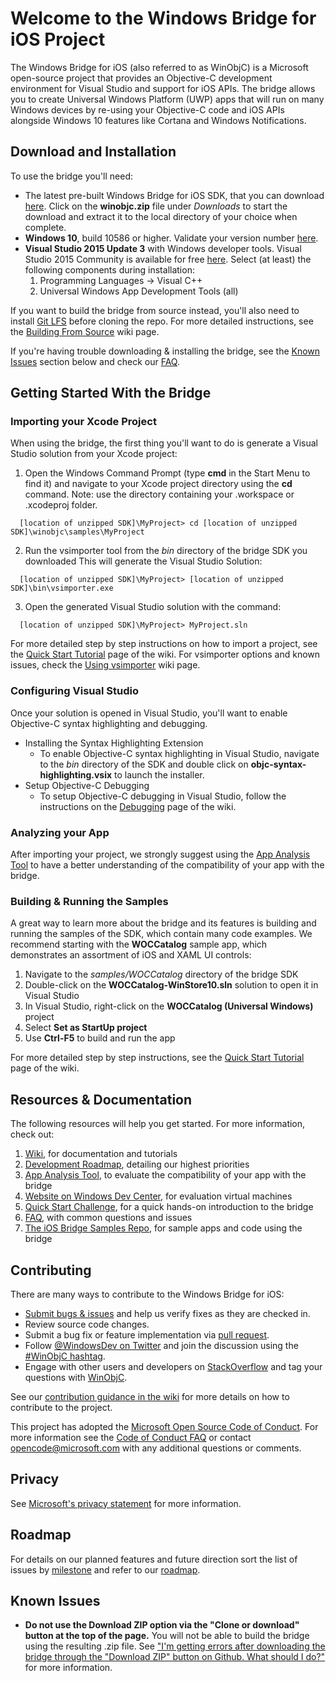 # Welcome to the Windows Bridge for iOS Project
The Windows Bridge for iOS (also referred to as WinObjC) is a Microsoft open-source project that provides an Objective-C development environment for Visual Studio and support for iOS APIs. The bridge allows you to create Universal Windows Platform (UWP) apps that will run on many Windows devices by re-using your Objective-C code and iOS APIs alongside Windows 10 features like Cortana and Windows Notifications.

## Download and Installation
To use the bridge you'll need:
- The latest pre-built Windows Bridge for iOS SDK, that you can download [here](https://aka.ms/winobjc_latest). Click on the **winobjc.zip** file under *Downloads* to start the download and extract it to the local directory of your choice when complete.
- **Windows 10**, build 10586 or higher. Validate your version number [here](http://windows.microsoft.com/en-US/windows/which-operating-system).
- **Visual Studio 2015 Update 3** with Windows developer tools. Visual Studio 2015 Community is available for free [here](https://dev.windows.com/downloads). Select (at least) the following components during installation:
   1. Programming Languages -> Visual C++
   2. Universal Windows App Development Tools (all)
   
If you want to build the bridge from source instead, you'll also need to install [Git LFS](https://git-lfs.github.com) before cloning the repo. For more detailed instructions, see the [Building From Source](https://github.com/Microsoft/WinObjC/wiki/Building-From-Source) wiki page.

If you're having trouble downloading & installing the bridge, see the [Known Issues](https://github.com/Microsoft/WinObjC#known-issues) section below and check our [FAQ](https://github.com/Microsoft/WinObjC/wiki/FAQ).

## Getting Started With the Bridge
### Importing your Xcode Project
When using the bridge, the first thing you'll want to do is generate a Visual Studio solution from your Xcode project:

1. Open the Windows Command Prompt (type **cmd** in the Start Menu to find it) and navigate to your Xcode project directory using the **cd** command. Note: use the directory containing your .workspace or .xcodeproj folder.

  ```
    [location of unzipped SDK]\MyProject> cd [location of unzipped SDK]\winobjc\samples\MyProject
  ```
2. Run the vsimporter tool from the *bin* directory of the bridge SDK you downloaded This will generate the Visual Studio Solution:

  ```
    [location of unzipped SDK]\MyProject> [location of unzipped SDK]\bin\vsimporter.exe
  ```
3. Open the generated Visual Studio solution with the command:

  ```
    [location of unzipped SDK]\MyProject> MyProject.sln
  ```

For more detailed step by step instructions on how to import a project, see the [Quick Start Tutorial](https://github.com/Microsoft/WinObjC/wiki/Quick-Start-Tutorial) page of the wiki. For vsimporter options and known issues, check the [Using vsimporter](https://github.com/Microsoft/WinObjC/wiki/Using-vsimporter) wiki page.

### Configuring Visual Studio
Once your solution is opened in Visual Studio, you'll want to enable Objective-C syntax highlighting and debugging.

- Installing the Syntax Highlighting Extension
  - To enable Objective-C syntax highlighting in Visual Studio, navigate to the *bin* directory of the SDK and double click on **objc-syntax-highlighting.vsix** to launch the installer.
- Setup Objective-C Debugging
  - To setup Objective-C debugging in Visual Studio, follow the instructions on the [Debugging](https://github.com/Microsoft/WinObjC/wiki/Debugging) page of the wiki.
  
### Analyzing your App
After importing your project, we strongly suggest using the [App Analysis Tool](https://developer.microsoft.com/en-us/windows/bridges/ios/app-analyzer-tool) to have a better understanding of the compatibility of your app with the bridge.

### Building & Running the Samples
A great way to learn more about the bridge and its features is building and running the samples of the SDK, which contain many code examples. We recommend starting with the **WOCCatalog** sample app, which demonstrates an assortment of iOS and XAML UI controls:

1. Navigate to the *samples/WOCCatalog* directory of the bridge SDK
2. Double-click on the **WOCCatalog-WinStore10.sln** solution to open it in Visual Studio
3. In Visual Studio, right-click on the **WOCCatalog (Universal Windows)** project
4. Select **Set as StartUp project**
5. Use **Ctrl-F5** to build and run the app

For more detailed step by step instructions, see the [Quick Start Tutorial](https://github.com/Microsoft/WinObjC/wiki/Quick-Start-Tutorial) page of the wiki.

## Resources & Documentation
The following resources will help you get started. For more information, check out:

1. [Wiki](https://github.com/Microsoft/WinObjC/wiki), for documentation and tutorials
2. [Development Roadmap](https://github.com/Microsoft/WinObjC/wiki/Roadmap), detailing our highest priorities
3. [App Analysis Tool](https://developer.microsoft.com/en-us/windows/bridges/ios/app-analyzer-tool), to evaluate the compatibility of your app with the bridge
4. [Website on Windows Dev Center](https://dev.windows.com/bridges/ios), for evaluation virtual machines
5. [Quick Start Challenge](https://github.com/Microsoft/WinObjC/wiki/Quick-Start-Tutorial), for a quick hands-on introduction to the bridge
7. [FAQ](https://github.com/Microsoft/WinObjC/wiki/FAQ), with common questions and issues
8. [The iOS Bridge Samples Repo](https://github.com/Microsoft/WinObjC-Samples), for sample apps and code using the bridge

## Contributing
There are many ways to contribute to the Windows Bridge for iOS:
- [Submit bugs & issues](https://github.com/Microsoft/WinObjC/issues) and help us verify fixes as they are checked in.
- Review source code changes.
- Submit a bug fix or feature implementation via [pull request](https://github.com/Microsoft/WinObjC/pulls).
- Follow [@WindowsDev on Twitter](https://twitter.com/windowsdev) and join the discussion using the [#WinObjC hashtag](https://twitter.com/hashtag/WinObjC).
- Engage with other users and developers on [StackOverflow](http://stackoverflow.com/) and tag your questions with [WinObjC](http://stackoverflow.com/questions/tagged/winobjc).

See our [contribution guidance in the wiki](https://github.com/Microsoft/WinObjC/wiki/How-to-Contribute) for more details on how to contribute to the project.

This project has adopted the [Microsoft Open Source Code of Conduct](https://opensource.microsoft.com/codeofconduct/). For more information see the [Code of Conduct FAQ](https://opensource.microsoft.com/codeofconduct/faq/) or contact [opencode@microsoft.com](mailto:opencode@microsoft.com) with any additional questions or comments.

## Privacy
See [Microsoft's privacy statement](https://www.microsoft.com/en-us/privacystatement/default.aspx) for more information.

## Roadmap
For details on our planned features and future direction sort the list of issues by [milestone](https://github.com/Microsoft/WinObjC/milestones) and refer to our [roadmap](https://github.com/Microsoft/WinObjC/wiki/Roadmap).

## Known Issues
- **Do not use the Download ZIP option via the "Clone or download" button at the top of the page.** You will not be able to build the bridge using the resulting .zip file. See ["I'm getting errors after downloading the bridge through the "Download ZIP" button on Github. What should I do?"](https://github.com/Microsoft/WinObjC/wiki/FAQ#im-getting-errors-after-downloading-the-bridge-through-the-download-zip-button-on-github-what-should-i-do) for more information.
